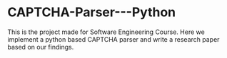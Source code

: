 # CAPTCHA-Parser---Python
This is the project made for Software Engineering Course. Here we implement a python based CAPTCHA parser and write a research paper based on our findings.

